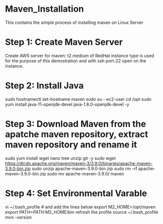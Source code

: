 # Maven_Installation
This contains the simple process of installing maven on Linux Server
# Step 1: Create Maven Server
Create AWS server for maven: t2.medium of RedHat instance type is used for the purpose of this demostration and with ssh port-22 open on the instance.
# Step 2: Install Java
sudo hostnamectl set-hostname maven
sudo su - ec2-user
cd /opt
sudo yum install java-11-openjdk-devel java-1.8.0-openjdk-devel -y
# Step 3: Download Maven from the apatche maven repository, extract maven repository and rename it
sudo yum install wget nano tree unzip git -y
sudo wget https://dlcdn.apache.org/maven/maven-3/3.9.0/binaries/apache-maven-3.9.0-bin.zip
sudo unzip apache-maven-3.9.0-bin.zip
sudo rm -rf apache-maven-3.9.0-bin.zip
sudo mv apache-maven-3.9.0/ maven
# Step 4: Set Environmental Varable
vi ~/.bash_profile  # and add the lines below
export M2_HOME=/opt/maven
export PATH=$PATH:$M2_HOME/bin
refresh the profile
source ~/.bash_profile
mvn -version

